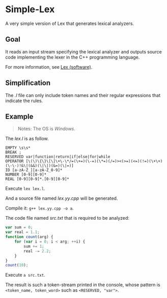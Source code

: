 # Simple-Lex

A very simple version of Lex that generates lexical analyzers.

## Goal

It reads an input stream specifying the lexical analyzer and outputs source code implementing the lexer in the C++ programming language.

For more information, see [Lex (software)](https://en.wikipedia.org/wiki/Lex_(software)).

## Simplification

The *.l* file can only include token names and their regular expressions that indicate the rules.

## Example
> Notes: The OS is *Windows*.

The *lex.l* is as follow.

```
EMPTY \s\s*
BREAK ;
RESERVED var|function|return|if|else|for|while
OPERATOR [\(\)\{\}\[\]\+\-\*/=(\+=)(\-=)(\*=)(/=)><(>=)(<=)(!=)(\+\+)(\-\-)!&\|(&&)(\|\|)(&=)(\|=)]
ID [a-zA-Z_][a-zA-Z_0-9]*
NUMBER [0-9][0-9]*
REAL [0-9][0-9]*.[0-9][0-9]*
```

Execute `lex lex.l`.

And a source file named *lex.yy.cpp* will be generated.

Compile it: `g++ lex.yy.cpp -o a`.

The code file named *src.txt* that is required to be analyzed:

```javascript
var sum = 0;
var real = 1.1;
function count(arg) {
    for (var i = 0; i < arg; ++i) {
        sum += 1;
        real -= 2.2;
    }
}
count(10);
```

Execute `a src.txt`.

The result is such a token-stream printed in the console, whose pattern is `<token_name, token_word>` such as `<RESERVED, "var">`.
